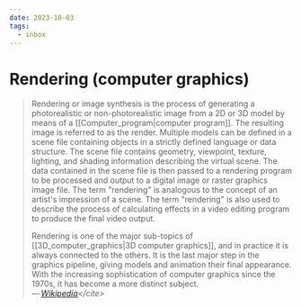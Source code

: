 ```yaml
---
date: 2023-10-03
tags:
  - inbox
---
```


# Rendering (computer graphics)

> Rendering or image synthesis is the process of generating a photorealistic or
> non-photorealistic image from a 2D or 3D model by means of a
> [[Computer_program|computer program]]. The resulting image is referred to as
> the render. Multiple models can be defined in a scene file containing objects
> in a strictly defined language or data structure. The scene file contains
> geometry, viewpoint, texture, lighting, and shading information describing the
> virtual scene. The data contained in the scene file is then passed to a
> rendering program to be processed and output to a digital image or raster
> graphics image file. The term "rendering" is analogous to the concept of an
> artist's impression of a scene. The term "rendering" is also used to describe
> the process of calculating effects in a video editing program to produce the
> final video output.
>
> Rendering is one of the major sub-topics of
> [[3D_computer_graphics|3D computer graphics]], and in practice it is always
> connected to the others. It is the last major step in the graphics pipeline,
> giving models and animation their final appearance. With the increasing
> sophistication of computer graphics since the 1970s, it has become a more
> distinct subject.\
> — <cite>[Wikipedia](https://en.wikipedia.org/wiki/Rendering_\(computer_graphics\))</cite>


